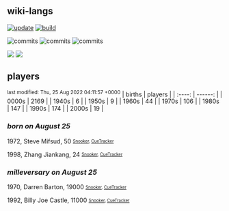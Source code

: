 ## wiki-langs
[![update](https://github.com/dreamerminsk/wiki-langs/actions/workflows/update-tables.yml/badge.svg)](https://github.com/dreamerminsk/wiki-langs/actions/workflows/update-tables.yml)
[![build](https://github.com/dreamerminsk/wiki-langs/actions/workflows/build.yml/badge.svg)](https://github.com/dreamerminsk/wiki-langs/actions/workflows/build.yml)

![commits](https://img.shields.io/github/commit-activity/y/dreamerminsk/wiki-langs)
![commits](https://img.shields.io/github/commit-activity/m/dreamerminsk/wiki-langs)
![commits](https://img.shields.io/github/commit-activity/w/dreamerminsk/wiki-langs)

![](https://img.shields.io/github/languages/code-size/dreamerminsk/wiki-langs)
![](https://img.shields.io/github/repo-size/dreamerminsk/wiki-langs)

## players
<sup>last modified: Thu, 25 Aug 2022 04:11:57 +0000</sup>
| births | players |
| :----: | ------: |
| 0000s | 2169 |
| 1940s | 6 |
| 1950s | 9 |
| 1960s | 44 |
| 1970s | 106 |
| 1980s | 147 |
| 1990s | 174 |
| 2000s | 19 |

### ***born on August 25***
1972, Steve Mifsud, 50 <sub><sup>[Snooker](http://www.snooker.org/res/index.asp?player=580), [CueTracker](http://cuetracker.net/Players/steve-mifsud/)</sup></sub>

1998, Zhang Jiankang, 24 <sub><sup>[Snooker](http://www.snooker.org/res/index.asp?player=2134), [CueTracker](http://cuetracker.net/Players/zhang-jiankang/)</sup></sub>


### ***milleversary on August 25***
1970, Darren Barton, 19000 <sub><sup>[Snooker](http://www.snooker.org/res/index.asp?player=1726), [CueTracker](http://cuetracker.net/Players/darren-barton/)</sup></sub>

1992, Billy Joe Castle, 11000 <sub><sup>[Snooker](http://www.snooker.org/res/index.asp?player=616), [CueTracker](http://cuetracker.net/Players/billy-joe-castle/)</sup></sub>



